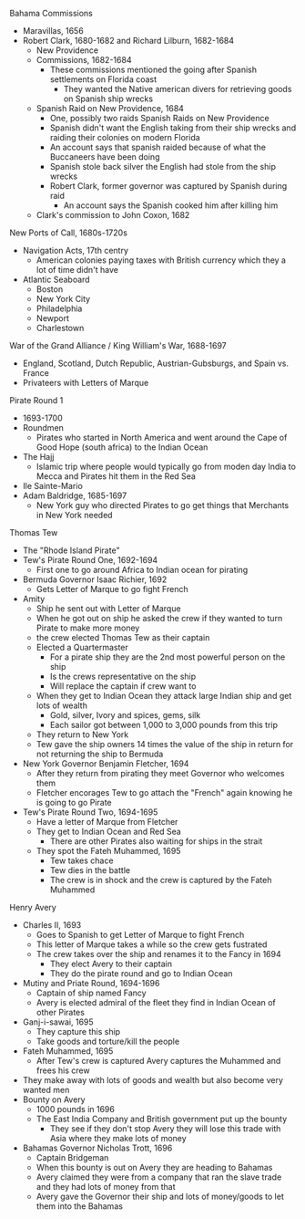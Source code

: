 Bahama Commissions 
- Maravillas, 1656
- Robert Clark, 1680-1682 and Richard Lilburn, 1682-1684
	- New Providence 
	- Commissions, 1682-1684
		- These commissions mentioned the going after Spanish settlements on Florida coast 
			- They wanted the Native american divers for retrieving goods on Spanish ship wrecks 
	- Spanish Raid on New Providence, 1684 
		- One, possibly two raids Spanish Raids on New Providence 
		- Spanish didn't want the English taking from their ship wrecks and raiding their colonies on modern Florida 
		- An account says that spanish raided because of what the Buccaneers have been doing 
		- Spanish stole back silver the English had stole from the ship wrecks 
		- Robert Clark, former governor was captured by Spanish during raid 
			- An account says the Spanish cooked him after killing him 
	- Clark's commission to John Coxon, 1682 

New Ports of Call, 1680s-1720s
- Navigation Acts, 17th centry 
	- American colonies paying taxes with British currency which they a lot of time didn't have 
- Atlantic Seaboard
	- Boston 
	- New York City 
	- Philadelphia 
	- Newport 
	- Charlestown 

War of the Grand Alliance / King William's War, 1688-1697
- England, Scotland, Dutch Republic, Austrian-Gubsburgs, and Spain vs. France 
- Privateers with Letters of Marque 

Pirate Round 1
- 1693-1700
- Roundmen 
	- Pirates who started in North America and went around the Cape of Good Hope (south africa) to the Indian Ocean
- The Hajj
	- Islamic trip where people would typically go from moden day India to Mecca and Pirates hit them in the Red Sea 
- Ile Sainte-Mario 
- Adam Baldridge, 1685-1697
	- New York guy who directed Pirates to go get things that Merchants in New York needed 

Thomas Tew 
- The "Rhode Island Pirate"
- Tew's Pirate Round One, 1692-1694
	- First one to go around Africa to Indian ocean for pirating 
- Bermuda Governor Isaac Richier, 1692
	- Gets Letter of Marque to go fight French 
- Amity 
	- Ship he sent out with Letter of Marque
	- When he got out on ship he asked the crew if they wanted to turn Pirate to make more money 
	- the crew elected Thomas Tew as their captain 
	- Elected a Quartermaster
		- For a pirate ship they are the 2nd most powerful person on the ship 
		- Is the crews representative on the ship
		- Will replace the captain if crew want to 
	- When they get to Indian Ocean they attack large Indian ship and get lots of wealth 
		- Gold, silver, Ivory and spices, gems, silk
		- Each sailor got between 1,000 to 3,000 pounds from this trip 
	- They return to New York 
	- Tew gave the ship owners 14 times the value of the ship in return for not returning the ship to Bermuda 
- New York Governor Benjamin Fletcher, 1694 
	- After they return from pirating they meet Governor who welcomes them 
	- Fletcher encorages Tew to go attach the "French" again knowing he is going to go Pirate 
- Tew's Pirate Round Two, 1694-1695
	- Have a letter of Marque from Fletcher 
	- They get to Indian Ocean and Red Sea 
		- There are other Pirates also waiting for ships in the strait 
	- They spot the Fateh Muhammed, 1695
		- Tew takes chace 
		- Tew dies in the battle 
		- The crew is in shock and the crew is captured by the Fateh Muhammed 

Henry Avery
- Charles II, 1693
	- Goes to Spanish to get Letter of Marque to fight French 
	- This letter of Marque takes a while so the crew gets fustrated 
	- The crew takes over the ship and renames it to the Fancy in 1694
		- They elect Avery to their captain 
		- They do the pirate round and go to Indian Ocean 
- Mutiny and Priate Round, 1694-1696
	- Captain of ship named Fancy 
	- Avery is elected admiral of the fleet they find in Indian Ocean of other Pirates 
- Ganj-i-sawai, 1695
	- They capture this ship 
	- Take goods and torture/kill the people 
- Fateh Muhammed, 1695 
	- After Tew's crew is captured Avery captures the Muhammed and frees his crew
- They make away with lots of goods and wealth but also become very wanted men 
- Bounty on Avery 
	- 1000 pounds in 1696 
	- The East India Company and British government put up the bounty 
		- They see if they don't stop Avery they will lose this trade with Asia where they make lots of money 
- Bahamas Governor Nicholas Trott, 1696
	- Captain Bridgeman 
	- When this bounty is out on Avery they are heading to Bahamas 
	- Avery claimed they were from a company that ran the slave trade and they had lots of money from that 
	- Avery gave the Governor their ship and lots of money/goods to let them into the Bahamas 